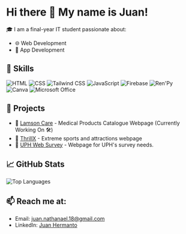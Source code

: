 # Hi there 👋 My name is Juan!

🎓 I am a final-year IT student passionate about:
- 🌐 Web Development
- 📱 App Development

## 🔧 Skills
![HTML](https://img.shields.io/badge/-HTML-orange)
![CSS](https://img.shields.io/badge/-CSS-blue)
![Tailwind CSS](https://img.shields.io/badge/-TailwindCSS-38B2AC)
![JavaScript](https://img.shields.io/badge/-JavaScript-yellow)
![Firebase](https://img.shields.io/badge/-Firebase-FFA611)
![Ren'Py](https://img.shields.io/badge/-Ren'Py-FF69B4)
![Canva](https://img.shields.io/badge/-Canva-00C4CC)
![Microsoft Office](https://img.shields.io/badge/-MS%20Office-D83B01)

## 📂 Projects
- 🔗 [Lamson Care](https://care-lamson.web.app/) - Medical Products Catalogue Webpage (Currently Working On 🛠️)
- 🔗 [ThrillX](https://project-alpha-6c73b.web.app/) - Extreme sports and attractions webpage
- 🔗 [UPH Web Survey](https://project-alpha-6c73b.web.app/) - Webpage for UPH's survey needs.

## 📈 GitHub Stats
![Top Languages](https://github-readme-stats.vercel.app/api/top-langs/?username=junatho&layout=compact&theme=radical)

## 📫 Reach me at:
- Email: juan.nathanael.18@gmail.com
- LinkedIn: [Juan Hermanto](https://www.linkedin.com/in/juan-hermanto/)
